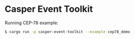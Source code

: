 # Casper Event Toolkit

Running CEP-78 example:

```sh
$ cargo run -p casper-event-toolkit --example cep78_demo
```
